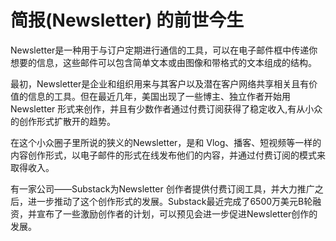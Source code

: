 # 简报\(Newsletter\) 的前世今生

Newsletter是一种用于与订户定期进行通信的工具，可以在电子邮件框中传递你想要的信息，这些邮件可以包含简单文本或由图像和带格式的文本组成的结构。

最初，Newsletter是企业和组织用来与其客户以及潜在客户网络共享相关且有价值的信息的工具。但在最近几年，美国出现了一些博主、独立作者开始用Newsletter 形式来创作，并且有少数作者通过付费订阅获得了稳定收入,有从小众的创作形式扩散开的趋势。

在这个小众圈子里所说的狭义的Newsletter，是和 Vlog、播客、短视频等一样的内容创作形式，以电子邮件的形式在线发布他们的内容，并通过付费订阅的模式来取得收入。

有一家公司——Substack为Newsletter 创作者提供付费订阅工具，并大力推广之后，进一步推动了这个创作形式的发展。Substack最近完成了6500万美元B轮融资，并宣布了一些激励创作者的计划，可以预见会进一步促进Newsletter创作的发展。

